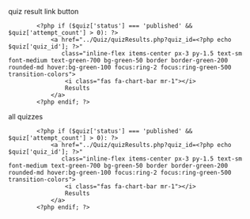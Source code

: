 quiz result link button

<!-- View Results Button -->

            <?php if ($quiz['status'] === 'published' && $quiz['attempt_count'] > 0): ?>
                <a href="../Quiz/quizResults.php?quiz_id=<?php echo $quiz['quiz_id']; ?>"
                   class="inline-flex items-center px-3 py-1.5 text-sm font-medium text-green-700 bg-green-50 border border-green-200 rounded-md hover:bg-green-100 focus:ring-2 focus:ring-green-500 transition-colors">
                    <i class="fas fa-chart-bar mr-1"></i>
                    Results
                </a>
            <?php endif; ?>

all quizzes

 <!-- View Results Button -->

            <?php if ($quiz['status'] === 'published' && $quiz['attempt_count'] > 0): ?>
                <a href="../Quiz/quizResults.php?quiz_id=<?php echo $quiz['quiz_id']; ?>"
                   class="inline-flex items-center px-3 py-1.5 text-sm font-medium text-green-700 bg-green-50 border border-green-200 rounded-md hover:bg-green-100 focus:ring-2 focus:ring-green-500 transition-colors">
                    <i class="fas fa-chart-bar mr-1"></i>
                    Results
                </a>
            <?php endif; ?>
